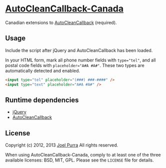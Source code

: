 # [AutoCleanCallback-Canada](https://github.com/joelpurra/autocleancallback-canada)

Canadian extensions to [AutoCleanCallback](https://github.com/joelpurra/autocleancallback) (required).



## Usage

Include the script after jQuery and AutoCleanCallback has been loaded.

In your HTML form, mark all phone number fields with `type="tel"`, and all postal code fields with `placeholder="A#A #A#"`. These two types are automatically detected and enabled.

```html
<input type="tel" placeholder="(###) ###-####" />
<input type="text" placeholder="A#A #A#" />
```



## Runtime dependencies
- [jQuery](http://jquery.com/)
- [AutoCleanCallback](https://github.com/joelpurra/autocleancallback)



## License
Copyright (c) 2012, 2013 [Joel Purra](http://joelpurra.com/)
All rights reserved.

When using AutoCleanCallback-Canada, comply to at least one of the three available licenses: BSD, MIT, GPL. Please see the `LICENSE` file for details.
